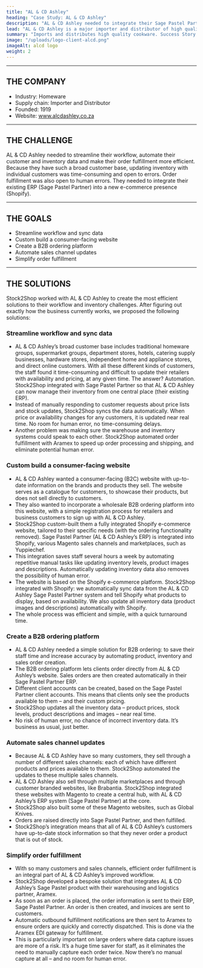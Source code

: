 ```yaml
---
title: "AL & CD Ashley"
heading: "Case Study: AL & CD Ashley"
description: "AL & CD Ashley needed to integrate their Sage Pastel Partner ERP with Shopify. We created a Magento e-commerce website (B2B and B2C) to do just that. Here's the full story of how Stock2Shop worked with AL & CD Ashley to tailor the perfect solution for their business."
lead: "AL & CD Ashley is a major importer and distributor of high quality homeware and kitchenware products, including Bodum, Brabantia, Scanpan and many more."
summary: "Imports and distributes high quality cookware. Success Story featuring Pastel Partner, B2B and B2C stores."
image: "/uploads/logo-client-alcd.png"
imageAlt: alcd logo
weight: 2
---
```


---
## THE COMPANY
- Industry: Homeware
- Supply chain: Importer and Distributor
- Founded: 1919
- Website: www.alcdashley.co.za

---
## THE CHALLENGE
AL & CD Ashley needed to streamline their workflow, automate their customer and inventory data and make their order fulfillment more efficient. Because they have such a broad customer base, updating inventory with individual customers was time-consuming and open to errors. Order fulfillment was also open to human errors. They needed to integrate their existing ERP (Sage Pastel Partner) into a new e-commerce presence (Shopify).

---
## THE GOALS
- Streamline workflow and sync data
- Custom build a consumer-facing website
- Create a B2B ordering platform
- Automate sales channel updates
- Simplify order fulfillment

---
## THE SOLUTIONS
Stock2Shop worked with AL & CD Ashley to create the most efficient solutions to their workflow and inventory challenges. After figuring out exactly how the business currently works, we proposed the following solutions:

### Streamline workflow and sync data
- AL & CD Ashley’s broad customer base includes traditional homeware groups, supermarket groups, department stores, hotels, catering supply businesses, hardware stores, independent home and appliance stores, and direct online customers. With all these different kinds of customers, the staff found it time-consuming and difficult to update their retailers with availability and pricing, at any given time. The answer? Automation. Stock2Shop integrated with Sage Pastel Partner so that AL & CD Ashley can now manage their inventory from one central place (their existing ERP).
- Instead of manually responding to customer requests about price lists and stock updates, Stock2Shop syncs the data automatically. When price or availability changes for any customers, it is updated near real time. No room for human error, no time-consuming delays.
- Another problem was making sure the warehouse and inventory systems could speak to each other. Stock2Shop automated order fulfillment with Aramex to speed up order processing and shipping, and eliminate potential human error.

### Custom build a consumer-facing website
- AL & CD Ashley wanted a consumer-facing (B2C) website with up-to-date information on the brands and products they sell. The website serves as a catalogue for customers, to showcase their products, but does not sell directly to customers.
- They also wanted to incorporate a wholesale B2B ordering platform into this website, with a simple registration process for retailers and business customers to sign up with AL & CD Ashley.
- Stock2Shop custom-built them a fully integrated Shopify e-commerce website, tailored to their specific needs (with the ordering functionality removed). Sage Pastel Partner (AL & CD Ashley’s ERP) is integrated into Shopify, various Magento sales channels and marketplaces, such as Yuppiechef.
- This integration saves staff several hours a week by automating repetitive manual tasks like updating inventory levels, product images and descriptions. Automatically updating inventory data also removes the possibility of human error.
- The website is based on the Shopify e-commerce platform. Stock2Shop integrated with Shopify: we automatically sync data from the AL & CD Ashley Sage Pastel Partner system and tell Shopify what products to display, based on availability. We also update all inventory data (product images and descriptions) automatically with Shopify.
- The whole process was efficient and simple, with a quick turnaround time.

### Create a B2B ordering platform
- AL & CD Ashley needed a simple solution for B2B ordering: to save their staff time and increase accuracy by automating product, inventory and sales order creation.
- The B2B ordering platform lets clients order directly from AL & CD Ashley’s website. Sales orders are then created automatically in their Sage Pastel Partner ERP.
- Different client accounts can be created, based on the Sage Pastel Partner client accounts. This means that clients only see the products available to them – and their custom pricing.
- Stock2Shop updates all the inventory data – product prices, stock levels, product descriptions and images – near real time.
- No risk of human error, no chance of incorrect inventory data. It’s business as usual, just better.

### Automate sales channel updates
- Because AL & CD Ashley have so many customers, they sell through a number of different sales channels: each of which have different products and prices available to them. Stock2Shop automated the updates to these multiple sales channels.
- AL & CD Ashley also sell through multiple marketplaces and through customer branded websites, like Brabantia. Stock2Shop integrated these websites with Magento to create a central hub, with AL & CD Ashley’s ERP system (Sage Pastel Partner) at the core.
- Stock2Shop also built some of these Magento websites, such as Global Knives.
- Orders are raised directly into Sage Pastel Partner, and then fulfilled.
- Stock2Shop’s integration means that all of AL & CD Ashley’s customers have up-to-date stock information so that they never order a product that is out of stock.

### Simplify order fulfillment
- With so many customers and sales channels, efficient order fulfillment is an integral part of AL & CD Ashley’s improved workflow.
- Stock2Shop developed a bespoke solution that integrates AL & CD Ashley’s Sage Pastel product with their warehousing and logistics partner, Aramex.
- As soon as an order is placed, the order information is sent to their ERP, Sage Pastel Partner. An order is then created, and invoices are sent to customers.
- Automatic outbound fulfillment notifications are then sent to Aramex to ensure orders are quickly and correctly dispatched. This is done via the Aramex EDI gateway for fulfillment.
- This is particularly important on large orders where data capture issues are more of a risk. It’s a huge time saver for staff, as it eliminates the need to manually capture each order twice. Now there’s no manual capture at all – and no room for human error.